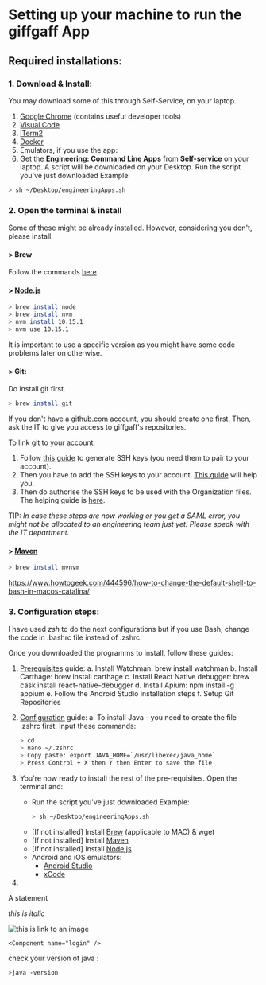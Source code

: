 # Setting up your machine to run the giffgaff App

## Required installations:
### 1. Download & Install:
You may download some of this through Self-Service, on your laptop.
1. [Google Chrome](https://www.google.com/chrome/ "Chrome") (contains useful developer tools)
2. [Visual Code](https://code.visualstudio.com/download "Visual Studio Download")
3. [iTerm2](https://www.iterm2.com/downloads.html "iTerm2")
4. [Docker](https://docs.docker.com/docker-for-mac/install/ "Docker")
5. Emulators, if you use the app:
6. Get the **Engineering: Command Line Apps** from **Self-service** on your laptop. A script will be downloaded on your Desktop. Run the script you've just downloaded
Example:
```sh
> sh ~/Desktop/engineeringApps.sh
```


### 2. Open the terminal & install
Some of these might be already installed. However, considering you don't, please install:

#### > Brew
Follow the commands [here](https://brew.sh).

#### > [Node.js](https://treehouse.github.io/installation-guides/mac/node-mac.html "Node")
```sh
> brew install node
> brew install nvm
> nvm install 10.15.1
> nvm use 10.15.1
```
It is important to use a specific version as you might have some code problems later on otherwise.

#### > Git:
Do install git first.
```sh
> brew install git
```

If you don't have a [github.com](http://github.com/) account, you should create one first. Then, ask the IT to give you access to giffgaff's repositories.

To link git to your account:
  1. Follow [this guide](https://help.github.com/en/github/authenticating-to-github/generating-a-new-ssh-key-and-adding-it-to-the-ssh-agent) to generate SSH keys (you need them to pair to your account).
  2. Then you have to add the SSH keys to your account. [This guide](https://help.github.com/en/github/authenticating-to-github/adding-a-new-ssh-key-to-your-github-account) will help you.
  3. Then do authorise the SSH keys to be used with the Organization files. The helping guide is [here](https://help.github.com/en/github/authenticating-to-github/authorizing-an-ssh-key-for-use-with-saml-single-sign-on).

TIP: _In case these steps are now working or you get a SAML error, you might not be allocated to an engineering team just yet. Please speak with the IT department._

#### > [Maven](https://maven.apache.org/download.cgi "Maven")
```sh
> brew install mvnvm
```

https://www.howtogeek.com/444596/how-to-change-the-default-shell-to-bash-in-macos-catalina/

### 3. Configuration steps:

I have used *zsh* to do the next configurations but if you use Bash, change the code in .bashrc file instead of .zshrc.

Once you downloaded the programms to install, follow these guides:

1. [Prerequisites](https://github.com/giffgaff/giffgaff-re-app/blob/master/docs/system-design/prerequisites.md) guide:
	a. Install Watchman: brew install watchman
	b. Install Carthage: brew install carthage
	c. Install React Native debugger: brew cask install react-native-debugger
	d. Install Apium: npm install -g appium
	e. Follow the Android Studio installation steps
	f. Setup Git Repositories

2. [Configuration](https://github.com/giffgaff/development-guidelines/tree/master/config) guide:
	a. To install Java - you need to create the file .zshrc first. Input these commands:
	```sh 
	> cd
	> nano ~/.zshrc
	> Copy paste: export JAVA_HOME=`/usr/libexec/java_home`
	> Press Control + X then Y then Enter to save the file
	```


2. You're now ready to install the rest of the pre-requisites. Open the terminal and:
	* Run the script you've just downloaded
	Example:
		```sh
		> sh ~/Desktop/engineeringApps.sh
		```
	* [If not installed] Install [Brew](https://brew.sh/ "Brew") (applicable to MAC) & wget
	* [If not installed] Install [Maven](https://maven.apache.org/download.cgi "Maven")
	* [If not installed] Install [Node.js](https://treehouse.github.io/installation-guides/mac/node-mac.html "Node")
	

	- Android and iOS emulators:
		* [Android Studio](https://developer.android.com/studio/index.html "Android Studio")
		* [xCode](https://apps.apple.com/us/app/xcode/id497799835 "xCode")

2. 

A statement

_this is italic_

![this is link to an image](./images/FirebaseRemoteConfigDev.png)

```JSX
<Component name="login" />
```

check your version of java :

```sh
>java -version
```
